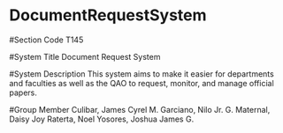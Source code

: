 # DocumentRequestSystem

#Section Code
T145

#System Title
Document Request System

#System Description
This system aims to make it easier for departments and faculties as well as the QAO to request, monitor, and manage official papers. 

#Group Member
Culibar, James Cyrel M.
Garciano, Nilo Jr. G.
Maternal, Daisy Joy
Raterta, Noel
Yosores, Joshua James G.
